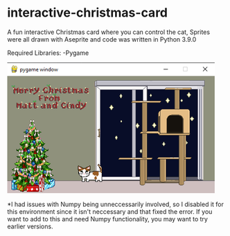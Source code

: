 # interactive-christmas-card
A fun interactive Christmas card where you can control the cat, Sprites were all drawn with Aseprite and code was written in Python 3.9.0

Required Libraries:
-Pygame

![What it looks like](example1.png)

*I had issues with Numpy being unneccessarily involved, so I disabled it for this environment since it isn't neccessary and that fixed the error.  If you want to add to this and need Numpy functionality, you may want to try earlier versions.
